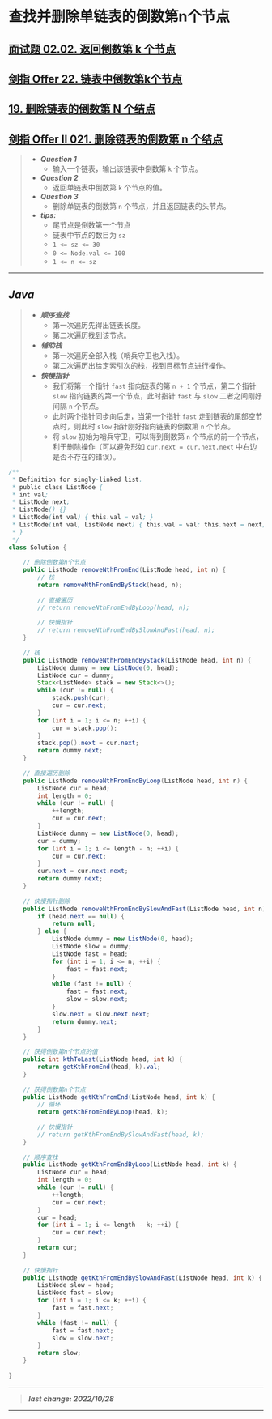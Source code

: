 # 查找并删除单链表的倒数第n个节点

## [面试题 02.02. 返回倒数第 k 个节点](https://leetcode.cn/problems/kth-node-from-end-of-list-lcci/)

## [剑指 Offer 22. 链表中倒数第k个节点](https://leetcode.cn/problems/lian-biao-zhong-dao-shu-di-kge-jie-dian-lcof/)

## [19. 删除链表的倒数第 N 个结点](https://leetcode.cn/problems/remove-nth-node-from-end-of-list/)

## [剑指 Offer II 021. 删除链表的倒数第 n 个结点](https://leetcode.cn/problems/SLwz0R/)

> - ***Question 1***
>   - 输入一个链表，输出该链表中倒数第 `k` 个节点。
> - ***Question 2***
>   - 返回单链表中倒数第 `k` 个节点的值。
> - ***Question 3***
>   - 删除单链表的倒数第 `n` 个节点，并且返回链表的头节点。
> - ***tips:***
>   - 尾节点是倒数第一个节点
>   - 链表中节点的数目为 `sz`
>   - `1 <= sz <= 30`
>   - `0 <= Node.val <= 100`  
>   - `1 <= n <= sz`

---

## *Java*

> - ***顺序查找***
>   - 第一次遍历先得出链表长度。
>   - 第二次遍历找到该节点。
> - ***辅助栈***
>   - 第一次遍历全部入栈（哨兵守卫也入栈）。
>   - 第二次遍历出给定索引次的栈，找到目标节点进行操作。
> - ***快慢指针***
>   - 我们将第一个指针 `fast` 指向链表的第 `n + 1` 个节点，第二个指针 `slow` 指向链表的第一个节点，此时指针 `fast` 与 `slow` 二者之间刚好间隔 `n` 个节点。
>   - 此时两个指针同步向后走，当第一个指针 `fast` 走到链表的尾部空节点时，则此时 `slow` 指针刚好指向链表的倒数第 `n` 个节点。
>   - 将 `slow` 初始为哨兵守卫，可以得到倒数第 `n` 个节点的前一个节点，利于删除操作（可以避免形如 `cur.next = cur.next.next` 中右边是否不存在的错误）。

```java
/**
 * Definition for singly-linked list.
 * public class ListNode {
 * int val;
 * ListNode next;
 * ListNode() {}
 * ListNode(int val) { this.val = val; }
 * ListNode(int val, ListNode next) { this.val = val; this.next = next; }
 * }
 */
class Solution {
    
    // 删除倒数第n个节点
    public ListNode removeNthFromEnd(ListNode head, int n) {
        // 栈
        return removeNthFromEndByStack(head, n);
        
        // 直接遍历
        // return removeNthFromEndByLoop(head, n);
        
        // 快慢指针
        // return removeNthFromEndBySlowAndFast(head, n);
    }
    
    // 栈
    public ListNode removeNthFromEndByStack(ListNode head, int n) {
        ListNode dummy = new ListNode(0, head);
        ListNode cur = dummy;
        Stack<ListNode> stack = new Stack<>();
        while (cur != null) {
            stack.push(cur);
            cur = cur.next;
        }
        for (int i = 1; i <= n; ++i) {
            cur = stack.pop();
        }
        stack.pop().next = cur.next;
        return dummy.next;
    }
    
    // 直接遍历删除
    public ListNode removeNthFromEndByLoop(ListNode head, int n) {
        ListNode cur = head;
        int length = 0;
        while (cur != null) {
            ++length;
            cur = cur.next;
        }
        ListNode dummy = new ListNode(0, head);
        cur = dummy;
        for (int i = 1; i <= length - n; ++i) {
            cur = cur.next;
        }
        cur.next = cur.next.next;
        return dummy.next;
    }
    
    // 快慢指针删除
    public ListNode removeNthFromEndBySlowAndFast(ListNode head, int n) {
        if (head.next == null) {
            return null;
        } else {
            ListNode dummy = new ListNode(0, head);
            ListNode slow = dummy;
            ListNode fast = head;
            for (int i = 1; i <= n; ++i) {
                fast = fast.next;
            }
            while (fast != null) {
                fast = fast.next;
                slow = slow.next;
            }
            slow.next = slow.next.next;
            return dummy.next;
        }
    }
    
    // 获得倒数第n个节点的值
    public int kthToLast(ListNode head, int k) {
        return getKthFromEnd(head, k).val;
    }
    
    // 获得倒数第n个节点
    public ListNode getKthFromEnd(ListNode head, int k) {
        // 循环
        return getKthFromEndByLoop(head, k);
        
        // 快慢指针
        // return getKthFromEndBySlowAndFast(head, k);
    }
    
    // 顺序查找
    public ListNode getKthFromEndByLoop(ListNode head, int k) {
        ListNode cur = head;
        int length = 0;
        while (cur != null) {
            ++length;
            cur = cur.next;
        }
        cur = head;
        for (int i = 1; i <= length - k; ++i) {
            cur = cur.next;
        }
        return cur;
    }
    
    // 快慢指针
    public ListNode getKthFromEndBySlowAndFast(ListNode head, int k) {
        ListNode slow = head;
        ListNode fast = slow;
        for (int i = 1; i <= k; ++i) {
            fast = fast.next;
        }
        while (fast != null) {
            fast = fast.next;
            slow = slow.next;
        }
        return slow;
    }
    
}
```

---

> ***last change: 2022/10/28***

---
